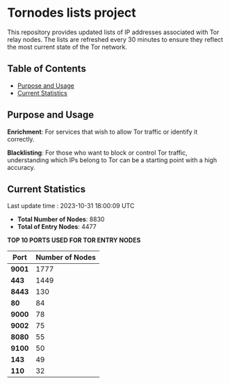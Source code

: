 # Tornodes lists project

This repository provides updated lists of IP addresses associated with Tor relay nodes. The lists are refreshed every 30 minutes to ensure they reflect the most current state of the Tor network.

## Table of Contents

- [Purpose and Usage](#purpose-and-usage)
- [Current Statistics](#current-statistics)


## Purpose and Usage

**Enrichment**: For services that wish to allow Tor traffic or identify it correctly.

**Blacklisting**: For those who want to block or control Tor traffic, understanding which IPs belong to Tor can be a starting point with a high accuracy.

## Current Statistics

Last update time : 2023-10-31 18:00:09 UTC

- **Total Number of Nodes**: 8830
- **Total of Entry Nodes**: 4477

**TOP 10 PORTS USED FOR TOR ENTRY NODES**

| **Port** | **Number of Nodes** |
|------|-----------------|
| **9001**   | 1777  |
| **443**   | 1449  |
| **8443**   | 130  |
| **80**   | 84  |
| **9000**   | 78  |
| **9002**   | 75  |
| **8080**   | 55  |
| **9100**   | 50  |
| **143**   | 49  |
| **110**   | 32  |

